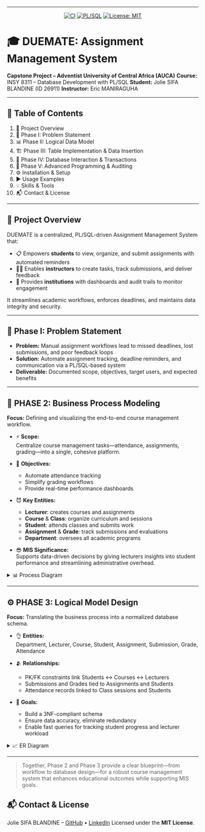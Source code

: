 
---

<p align="center">
  <a href="https://github.com/Jolie123-si/DUEMATE/actions"><img src="https://img.shields.io/github/actions/workflow/status/Jolie123-si/DUEMATE/ci.yml?branch=main&logo=github&style=flat" alt="CI"></a>
  <a href="https://www.oracle.com/database/technologies/appdev/plsql.html"><img src="https://img.shields.io/badge/PL%2FSQL-Oracle-blue?style=for-the-badge&logo=oracle" alt="PL/SQL"></a>
  <a href="LICENSE"><img src="https://img.shields.io/badge/License-MIT-brightgreen?style=for-the-badge" alt="License: MIT"></a>
</p>

# 🎓 DUEMATE: Assignment Management System

**Capstone Project – Adventist University of Central Africa (AUCA)**
**Course:** INSY 8311 – Database Development with PL/SQL
**Student:** Jolie SIFA BLANDINE (ID 26911)
**Instructor:** Eric MANIRAGUHA

---

## 📑 Table of Contents

1. 🚀 Project Overview
2. 🧐 Phase I: Problem Statement
3. 📊 Phase II: Logical Data Model
4. 🏗️ Phase III: Table Implementation & Data Insertion
5. 🔄 Phase IV: Database Interaction & Transactions
6. 🔐 Phase V: Advanced Programming & Auditing
7. ⚙️ Installation & Setup
8. ▶️ Usage Examples
9. 💡 Skills & Tools
10. 📬 Contact & License

---

## 🚀 Project Overview

DUEMATE is a centralized, PL/SQL-driven Assignment Management System that:

* 📋 Empowers **students** to view, organize, and submit assignments with automated reminders
* 🧑‍🏫 Enables **instructors** to create tasks, track submissions, and deliver feedback
* 🏫 Provides **institutions** with dashboards and audit trails to monitor engagement

It streamlines academic workflows, enforces deadlines, and maintains data integrity and security.

---

## 🧐 Phase I: Problem Statement

* **Problem:** Manual assignment workflows lead to missed deadlines, lost submissions, and poor feedback loops
* **Solution:** Automate assignment tracking, deadline reminders, and communication via a PL/SQL-based system
* **Deliverable:** Documented scope, objectives, target users, and expected benefits

---
## 💼 PHASE 2: Business Process Modeling

**Focus:** Defining and visualizing the end-to-end course management workflow.

- ⚡ **Scope:**  
  Centralize course management tasks—attendance, assignments, grading—into a single, cohesive platform.

- 🎯 **Objectives:**  
  - Automate attendance tracking  
  - Simplify grading workflows  
  - Provide real-time performance dashboards

- 😈 **Key Entities:**  
  - **Lecturer**: creates courses and assignments  
  - **Course** & **Class**: organize curriculum and sessions  
  - **Student**: attends classes and submits work  
  - **Assignment** & **Grade**: track submissions and evaluations  
  - **Department**: oversees all academic programs

- 😎 **MIS Significance:**  
  Supports data-driven decisions by giving lecturers insights into student performance and streamlining administrative overhead.  

<details>
<summary>📊 Process Diagram</summary>

![Phase 2 – BPMN Diagram]![image](https://github.com/user-attachments/assets/56644817-ef6c-4e39-8012-02fbf2cc1219)
  
*Figure: Business Process Model for course management.*
</details>

---

## ⚙️ PHASE 3: Logical Model Design

**Focus:** Translating the business process into a normalized database schema.

- 👌 **Entities:**  
  Department, Lecturer, Course, Student, Assignment, Submission, Grade, Attendance

- 🫂 **Relationships:**  
  - PK/FK constraints link Students ↔ Courses ↔ Lecturers  
  - Submissions and Grades tied to Assignments and Students  
  - Attendance records linked to Class sessions and Students

- 🎊 **Goals:**  
  - Build a 3NF-compliant schema  
  - Ensure data accuracy, eliminate redundancy  
  - Enable fast queries for tracking student progress and lecturer workload

<details>
<summary>📈 ER Diagram</summary>

![Phase 3 – ER Diagram]![image](https://github.com/user-attachments/assets/c7961a32-5699-457c-b724-a0dfab561c59)
  
*Figure: Logical data model for the course management system.*
</details>

---

> Together, Phase 2 and Phase 3 provide a clear blueprint—from workflow to database design—for a robust course management system that enhances educational outcomes while supporting MIS goals.  




 

 
     

 

## 📬 Contact & License

Jolie SIFA BLANDINE – [GitHub](https://github.com/Jolie123-si) • [LinkedIn](https://linkedin.com/in/sifa-jolly-blandine-02076130a/)
Licensed under the **MIT License**.
